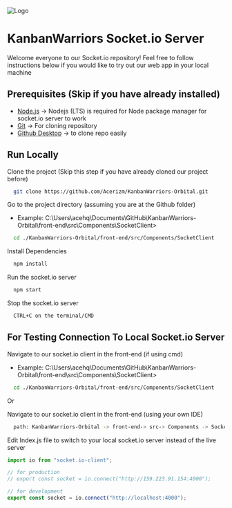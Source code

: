 ![Logo](https://drive.google.com/uc?id=1DLNaICEW3G2hWcvZ7L6fD707nVMqvGi7)

# KanbanWarriors Socket.io Server

Welcome everyone to our Socket.io repository! Feel free to follow instructions below if you would like to try out our web app in your local machine

## Prerequisites (Skip if you have already installed)

-   [Node.js](https://nodejs.org/en/) -> Nodejs (LTS) is required for Node package manager for socket.io server to work
-   [Git](https://git-scm.com/book/en/v2/Getting-Started-Installing-Git) -> For cloning repository
-   [Github Desktop](https://desktop.github.com/) -> to clone repo easily

## Run Locally

Clone the project (Skip this step if you have already cloned our project before)

```bash
  git clone https://github.com/Acerizm/KanbanWarriors-Orbital.git
```

Go to the project directory (assuming you are at the Github folder)

-   Example: C:\Users\acehq\Documents\GitHub\KanbanWarriors-Orbital\front-end\src\Components\SocketClient>

```bash
  cd ./KanbanWarriors-Orbital/front-end/src/Components/SocketClient
```

Install Dependencies

```bash
  npm install
```

Run the socket.io server

```bash
  npm start
```

Stop the socket.io server

```bash
  CTRL+C on the terminal/CMD
```

## For Testing Connection To Local Socket.io Server

Navigate to our socket.io client in the front-end (if using cmd)

-   Example: C:\Users\acehq\Documents\GitHub\KanbanWarriors-Orbital\front-end\src\Components\SocketClient>

```bash
  cd ./KanbanWarriors-Orbital/front-end/src/Components/SocketClient
```

Or

Navigate to our socket.io client in the front-end (using your own IDE)

```bash
  path: KanbanWarriors-Orbital -> front-end-> src-> Components -> SocketClient -> index.js
```

Edit Index.js file to switch to your local socket.io server instead of the live server

```jsx
import io from "socket.io-client";

// for production
// export const socket = io.connect("http://159.223.91.154:4000");

// for development
export const socket = io.connect("http://localhost:4000");
```
